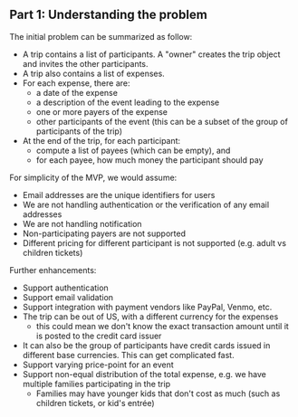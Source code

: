 ## Part 1: Understanding the problem

The initial problem can be summarized as follow:

* A trip contains a list of participants. A "owner" creates the trip object
and invites the other participants.
* A trip also contains a list of expenses.
* For each expense, there are:
  * a date of the expense
  * a description of the event leading to the expense
  * one or more payers of the expense
  * other participants of the event (this can be a subset of the group of participants of the trip)
* At the end of the trip, for each participant:
  * compute a list of payees (which can be empty), and
  * for each payee, how much money the participant should pay

For simplicity of the MVP, we would assume:

* Email addresses are the unique identifiers for users
* We are not handling authentication or the verification of any email addresses
* We are not handling notification
* Non-participating payers are not supported
* Different pricing for different participant is not supported (e.g. adult vs children tickets)

Further enhancements:

* Support authentication
* Support email validation
* Support integration with payment vendors like PayPal, Venmo, etc.
* The trip can be out of US, with a different currency for the expenses
  * this could mean we don't know the exact transaction amount until it is posted to the credit card issuer
* It can also be the group of participants have credit cards issued in different base currencies.
This can get complicated fast.
* Support varying price-point for an event
* Support non-equal distribution of the total expense, e.g. we have multiple families participating in the trip
  * Families may have younger kids that don't cost as much (such as children tickets, or kid's entrée)
